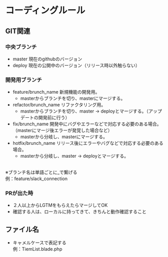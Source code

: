 # コーディングルール
## GIT関連
### 中央ブランチ
- master 現在のgithubのバージョン
- deploy 現在の公開中のバージョン（リリース時以外触らない）

### 開発用ブランチ
- feature/brunch_name 新規機能の開発用。
    - masterからブランチを切り、masterにマージする。
- refactor/brunch_name リファクタリング用。
    - masterからブランチを切り、master → deployとマージする。（アップデートの開発前に行う）
- fix/brunch_name 開発中にバグやエラーなどで対応する必要のある場合。（masterにマージ後エラーが発覚した場合など）
    - masterから分岐し、masterにマージする。
- hotfix/brunch_name リリース後にエラーやバグなどで対応する必要のある場合。
    - masterから分岐し、master → deployとマージする。
<br>
 ※ブランチ名は単語ごとに_で繋げる<br>
 例：feature/slack_connection
 
 ### PRが出た時
 - ２人以上からLGTMをもらえたらマージしてOK
 - 確認する人は、ローカルに持ってきて、きちんと動作確認すること
 
 ## ファイル名
 - キャメルケースで表記する<br>
例：TiemList.blade.php
